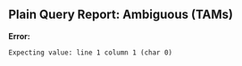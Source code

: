 ## Plain Query Report: Ambiguous (TAMs)

**Error:**
```
Expecting value: line 1 column 1 (char 0)
```